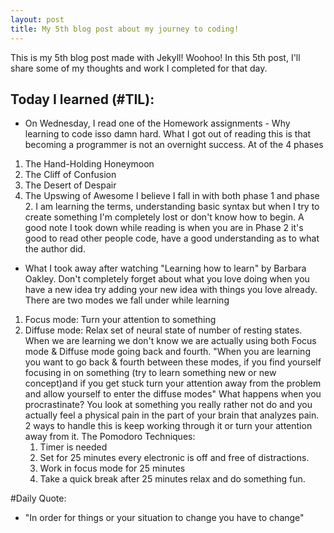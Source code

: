 ```yaml
---
layout: post
title: My 5th blog post about my journey to coding!
---
```


This is my 5th blog post made with Jekyll! Woohoo! In this 5th post, I'll share
some of my thoughts and work I completed for that day.

## Today I learned (#TIL):
-   On Wednesday, I read one of the Homework assignments - Why learning to code
isso damn hard. What I got out of reading this is that becoming a programmer is
not an overnight success. At of the 4 phases
 1. The Hand-Holding Honeymoon
 2. The Cliff of Confusion
 3. The Desert of Despair
 4. The Upswing of Awesome
  I believe I fall in with both phase 1 and phase 2. I am learning the terms,
understanding basic syntax but when I try to create something I'm  completely
lost or don't know how to begin. A good note I took down while reading is when
you are in Phase 2 it's good to read other people code, have a good
understanding as to what the author did.

-   What I took away after watching "Learning how to learn" by Barbara Oakley.
Don't completely forget about what you love doing when you have a new idea try
adding your new idea with things you love already. There are two modes we fall
under while learning
1. Focus mode: Turn your attention to something
2. Diffuse mode: Relax set of neural state of number of resting states.
When we are learning we don't know we are actually using both Focus mode &
Diffuse mode going back and fourth.
"When you are learning you want to go back & fourth between these modes, if
you find yourself focusing in on something (try to learn something new or new
concept)and if you get stuck turn your attention away from the problem and allow
yourself to enter the diffuse modes"
  What happens when you procrastinate?
    You look at something you really rather not do and you actually feel a
    physical pain in the part of your brain that analyzes pain.
  2 ways to handle this is keep working through it or turn your attention away
  from it.
  The Pomodoro Techniques: 
    1. Timer is needed
    2. Set for 25 minutes every electronic is off and free of distractions.
    3. Work in focus mode for 25 minutes
    4. Take a quick break after 25 minutes relax and do something fun.

#Daily Quote:
 - "In order for things or your situation to change you have to change"
